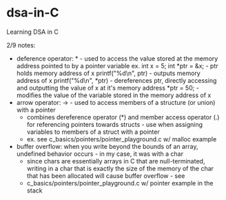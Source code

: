 # dsa-in-C
Learning DSA in C

2/9 notes:
- deference operator: * - used to access the value stored at the memory address pointed to by a pointer variable
  ex. int x = 5;
      int *ptr = &x; - ptr holds memory address of x
      printf("%d\n", ptr) - outputs memory address of x
      printf("%d\n", *ptr) - dereferences ptr, directly accessing and outputting the value of x at it's memory address
      *ptr = 50; - modifies the value of the variable stored in the memory address of x
- arrow operator: -> - used to access members of a structure (or union) with a pointer
  - combines dereference operator (*) and member access operator (.) for referencing pointers towards structs - use when assigning variables to members of a struct with a pointer
  - ex. see c_basics/pointers/pointer_playground.c w/ malloc example
- buffer overflow: when you write beyond the bounds of an array, undefined behavior occurs - in my case, it was with a char
  - since chars are essentially arrays in C that are null-terminated, writing in a char that is exactly the size of the memory of the char that has been allocated will cause buffer overflow - see
  - c_basics/pointers/pointer_playground.c w/ pointer example in the stack
